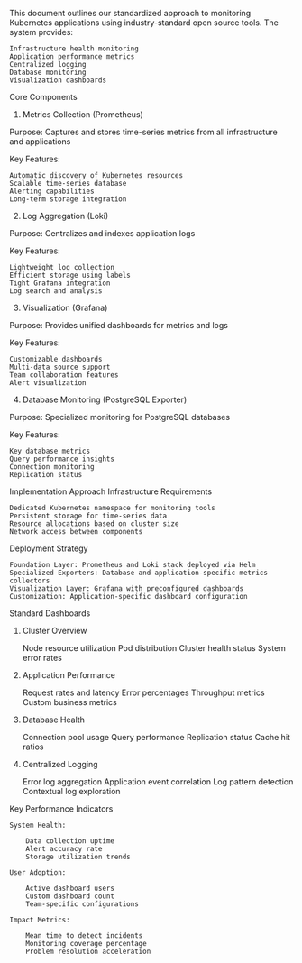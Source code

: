 This document outlines our standardized approach to monitoring Kubernetes applications using industry-standard open source tools. The system provides:

    Infrastructure health monitoring
    Application performance metrics
    Centralized logging
    Database monitoring
    Visualization dashboards

Core Components

1. Metrics Collection (Prometheus)

Purpose: Captures and stores time-series metrics from all infrastructure and applications

Key Features:

    Automatic discovery of Kubernetes resources
    Scalable time-series database
    Alerting capabilities
    Long-term storage integration

2. Log Aggregation (Loki)

Purpose: Centralizes and indexes application logs

Key Features:

    Lightweight log collection
    Efficient storage using labels
    Tight Grafana integration
    Log search and analysis

3. Visualization (Grafana)

Purpose: Provides unified dashboards for metrics and logs

Key Features:

    Customizable dashboards
    Multi-data source support
    Team collaboration features
    Alert visualization

4. Database Monitoring (PostgreSQL Exporter)

Purpose: Specialized monitoring for PostgreSQL databases

Key Features:

    Key database metrics
    Query performance insights
    Connection monitoring
    Replication status

Implementation Approach
Infrastructure Requirements

    Dedicated Kubernetes namespace for monitoring tools
    Persistent storage for time-series data
    Resource allocations based on cluster size
    Network access between components

Deployment Strategy

    Foundation Layer: Prometheus and Loki stack deployed via Helm
    Specialized Exporters: Database and application-specific metrics collectors
    Visualization Layer: Grafana with preconfigured dashboards
    Customization: Application-specific dashboard configuration

Standard Dashboards

1. Cluster Overview

   Node resource utilization
   Pod distribution
   Cluster health status
   System error rates

2. Application Performance

   Request rates and latency
   Error percentages
   Throughput metrics
   Custom business metrics

3. Database Health

   Connection pool usage
   Query performance
   Replication status
   Cache hit ratios

4. Centralized Logging

   Error log aggregation
   Application event correlation
   Log pattern detection
   Contextual log exploration

Key Performance Indicators

    System Health:

        Data collection uptime
        Alert accuracy rate
        Storage utilization trends

    User Adoption:

        Active dashboard users
        Custom dashboard count
        Team-specific configurations

    Impact Metrics:

        Mean time to detect incidents
        Monitoring coverage percentage
        Problem resolution acceleration